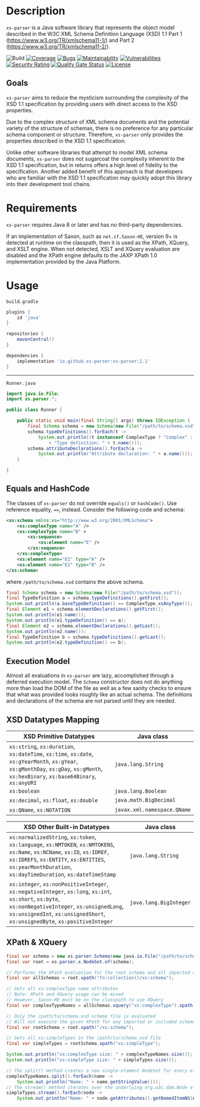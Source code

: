 # Description

`xs-parser` is a Java software library that represents the object model described in the W3C XML Schema Definition Language (XSD) 1.1 Part 1 (https://www.w3.org/TR/xmlschema11-1/) and Part 2 (https://www.w3.org/TR/xmlschema11-2/).

![Build](https://github.com/xs-parser/xs-parser/workflows/Build/badge.svg)
[![Coverage](https://sonarcloud.io/api/project_badges/measure?project=xs-parser_xs-parser&metric=coverage)](https://sonarcloud.io/dashboard?id=xs-parser_xs-parser)
[![Bugs](https://sonarcloud.io/api/project_badges/measure?project=xs-parser_xs-parser&metric=bugs)](https://sonarcloud.io/dashboard?id=xs-parser_xs-parser)
[![Maintainability](https://sonarcloud.io/api/project_badges/measure?project=xs-parser_xs-parser&metric=sqale_rating)](https://sonarcloud.io/dashboard?id=xs-parser_xs-parser)
[![Vulnerabilities](https://sonarcloud.io/api/project_badges/measure?project=xs-parser_xs-parser&metric=vulnerabilities)](https://sonarcloud.io/dashboard?id=xs-parser_xs-parser)
[![Security Rating](https://sonarcloud.io/api/project_badges/measure?project=xs-parser_xs-parser&metric=security_rating)](https://sonarcloud.io/dashboard?id=xs-parser_xs-parser)
[![Quality Gate Status](https://sonarcloud.io/api/project_badges/measure?project=xs-parser_xs-parser&metric=alert_status)](https://sonarcloud.io/dashboard?id=xs-parser_xs-parser)
[![License](https://img.shields.io/github/license/xs-parser/xs-parser?label=License&logo=github)](https://github.com/xs-parser/xs-parser/blob/main/LICENSE.md)

## Goals

`xs-parser` aims to reduce the mysticism surrounding the complexity of the XSD 1.1 specification by providing users with direct access to the XSD properties.

Due to the complex structure of XML schema documents and the potential variety of the structure of schemas, there is no preference for any particular schema component or structure. Therefore, `xs-parser` only provides the properties described in the XSD 1.1 specification.

Unlike other software libraries that attempt to model XML schema documents, `xs-parser` does not sugarcoat the complexity inherent to the XSD 1.1 specification, but in returns offers a high level of fidelity to the specification. Another added benefit of this approach is that developers who are familiar with the XSD 1.1 specification may quickly adopt this library into their development tool chains.

# Requirements

`xs-parser` requires Java 8 or later and has no third-party dependencies.

If an implementation of Saxon, such as `net.sf.Saxon-HE`, version 9+ is detected at runtime on the classpath, then it is used as the XPath, XQuery, and XSLT engine.
When not detected, XSLT and XQuery evaluation are disabled and the XPath engine defaults to the JAXP XPath 1.0 implementation provided by the Java Platform.

# Usage

`build.gradle`

```groovy
plugins {
	id 'java'
}

repositories {
	mavenCentral()
}

dependencies {
	implementation 'io.github.xs-parser:xs-parser:2.1'
}
```

-----

`Runner.java`

```java
import java.io.File;
import xs.parser.*;

public class Runner {

	public static void main(final String[] args) throws IOException {
		final Schema schema = new Schema(new File("/path/to/schema.xsd"));
		schema.typeDefinitions().forEach(t ->
			System.out.println((t instanceof ComplexType ? "Complex" : "Simple")
				+ "Type definition: " + t.name()));
		schema.attributeDeclarations().forEach(a ->
			System.out.println("Attribute declaration: " + a.name()));
	}

}
```

## Equals and HashCode

The classes of `xs-parser` do not override `equals()` or `hashCode()`. Use reference equality, `==`, instead. Consider the following code and schema:

```xml
<xs:schema xmlns:xs="http://www.w3.org/2001/XMLSchema">
	<xs:complexType name="A" />
	<xs:complexType name="B" >
		<xs:sequence>
			<xs:element name="E" />
		</xs:sequence>
	</xs:complexType>
	<xs:element name="E1" type="A" />
	<xs:element name="E2" type="B" />
</xs:schema>
```

where `/path/to/schema.xsd` contains the above schema.

```java
final Schema schema = new Schema(new File("/path/to/schema.xsd"));
final TypeDefinition a = schema.typeDefinitions().getFirst();
System.out.println(a.baseTypeDefinition() == ComplexType.xsAnyType()); // Prints: true
final Element e1 = schema.elementDeclarations().getFirst();
System.out.println(e1.name());                                         // Prints: E1
System.out.println(e1.typeDefinition() == a);                          // Prints: true
final Element e2 = schema.elementDeclarations().getLast();
System.out.println(e2.name());                                         // Prints: E2
final TypeDefinition b = schema.typeDefinitions().getLast();
System.out.println(e2.typeDefinition() == b);                          // Prints: true
```

## Execution Model

Almost all evaluations in `xs-parser` are lazy, accomplished through a deferred execution model. The `Schema` constructor does not do anything more than load the DOM of the file as well as a few sanity checks to ensure that what was provided looks roughly like an actual schema. The definitions and declarations of the schema are not parsed until they are needed.

## XSD Datatypes Mapping

XSD Primitive Datatypes | Java class
-- | --
`xs:string`, `xs:duration`, `xs:dateTime`, `xs:time`, `xs:date`, `xs:gYearMonth`, `xs:gYear`, `xs:gMonthDay`, `xs:gDay`, `xs:gMonth`, `xs:hexBinary`, `xs:base64Binary`, `xs:anyURI` | `java.lang.String`
`xs:boolean` | `java.lang.Boolean`
`xs:decimal`, `xs:float`, `xs:double` | `java.math.BigDecimal`
`xs:QName`, `xs:NOTATION` | `javax.xml.namespace.QName`

XSD Other Built-in Datatypes | Java class
-- | --
`xs:normalizedString`, `xs:token`, `xs:language`, `xs:NMTOKEN`, `xs:NMTOKENS`, `xs:Name`, `xs:NCName`, `xs:ID`, `xs:IDREF`, `xs:IDREFS`, `xs:ENTITY`, `xs:ENTITIES`, `xs:yearMonthDuration`, `xs:dayTimeDuration`, `xs:dateTimeStamp` | `java.lang.String`
`xs:integer`, `xs:nonPositiveInteger`, `xs:negativeInteger`, `xs:long`, `xs:int`, `xs:short`, `xs:byte`, `xs:nonNegativeInteger`, `xs:unsignedLong`, `xs:unsignedInt`, `xs:unsignedShort`, `xs:unsignedByte`, `xs:positiveInteger` | `java.lang.BigInteger`

## XPath & XQuery

```java
final var schema = new xs.parser.Schema(new java.io.File("/path/to/schema.xsd"));
final var root = xs.parser.x.NodeSet.of(schema);

// Performs the XPath evaluation for the root schema and all imported or included schemas
final var allSchemas = root.xpath("fn:collection()/xs:schema");

// Gets all xs:complexType name attributes
// Note: XPath and XQuery usage can be mixed
// However, Saxon-HE must be on the classpath to use XQuery
final var complexTypeNames = allSchemas.xquery("xs:complexType").xpath("@name");

// Only the /path/to/schema.xsd schema file is evaluated
// Will not execute the given XPath for any imported or included schemas
final var rootSchema = root.xpath("/xs:schema");

// Gets all xs:simpleTypes in the /path/to/schema.xsd file
final var simpleTypes = rootSchema.xpath("xs:simpleType");

System.out.println("xs:complexType size: " + complexTypeNames.size());
System.out.println("xs:simpleType size: " + simpleTypes.size());

// The split() method creates a new single-element NodeSet for every element
complexTypeNames.split().forEach(name ->
	System.out.println("Name: " + name.getStringValue()));
// The stream() method iterates over the underlying org.w3c.dom.Node elements
simpleTypes.stream().forEach(node ->
	System.out.println("Name: " + node.getAttributes().getNamedItemNS(null, "name")));
```
